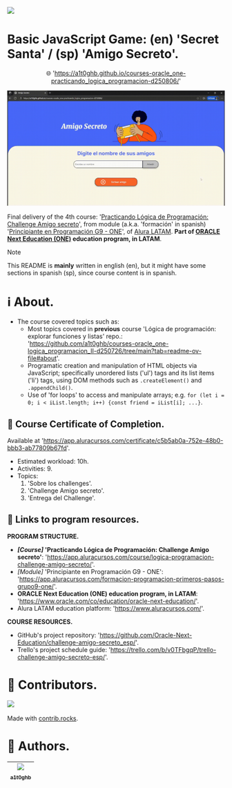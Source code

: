 <!-- Badges:
- Source: 'https://shields.io/docs/static-badges', 'https://shields.io/badges/static-badge'.
- HTML structure followed: 'https://github.com/facebook/docusaurus/blob/main/README.md?plain=1'.
- Badges with logos: 'https://shields.io/docs/logos', 'https://simpleicons.org/', 'https://github.com/simple-icons/simple-icons/blob/master/slugs.md'.
- HTML <a> tag not redirecting: 'https://stackoverflow.com/questions/8260546/make-a-html-link-that-does-nothing-literally-nothing/8260561#8260561', 'https://www.geeksforgeeks.org/html/how-to-create-html-link-that-does-not-follow-the-link/'.
-->

<!-- Badge: WIP
<p align="left">
  <a href="#" onclick="return false;"><img src="https://img.shields.io/badge/STATUS-WIP-yellow?style=flat"/></a>
</p>
-->

<!-- Badge: Done -->
<p align="left">
  <a href="#" onclick="return false;"><img src="https://img.shields.io/badge/STATUS-DONE-green?style=flat" /></a>
</p>

<!-- README structure followed:
- 'https://www.aluracursos.com/blog/como-escribir-un-readme-increible-en-tu-github/'.
- 'https://github.com/camilafernanda/GlicoCare/'.
- 'https://github.com/nasa/openmct/'.
- 'https://github.com/facebook/docusaurus'.
-->

# Basic JavaScript Game: (en) 'Secret Santa' / (sp) 'Amigo Secreto'.

<p align="center">
  🌐 '<a href="https://a1t0ghb.github.io/courses-oracle_one-practicando_logica_programacion-d250806/">https://a1t0ghb.github.io/courses-oracle_one-practicando_logica_programacion-d250806/</a>'
</p>

<!--
Enable autoplay of animated images:
- 'https://stackoverflow.com/questions/72508378/enable-gif-autoplay-on-github-readme/72509078#72509078'.
- 'https://github.com/orgs/community/discussions/47709'.
- 'https://github.com/settings/accessibility'.
Image width for GitHub READMEs:
- 'https://github.com/orgs/community/discussions/42424'.
- 'https://gist.github.com/uupaa/f77d2bcf4dc7a294d109'.
-->
<p align="center">
  <img src="rsrcs/media/img-readme_gif.gif" width="1200" />
</p>

Final delivery of the 4th course: '[Practicando Lógica de Programación: Challenge Amigo secreto](https://app.aluracursos.com/course/logica-programacion-challenge-amigo-secreto/)', from module (a.k.a. 'formación' in spanish) '[Principiante en Programación G9 - ONE](https://app.aluracursos.com/formacion-programacion-primeros-pasos-grupo9-one)', of [Alura LATAM](https://www.aluracursos.com/). <b>Part of [ORACLE Next Education (ONE)](https://www.oracle.com/co/education/oracle-next-education/) education program, in LATAM</b>.

<!-- Callouts:
- Improved format taken from examples in 'https://github.com/nasa/openmct/blob/master/README.md?plain=1'.
-->
> [!NOTE]
> This README is **mainly** written in english (en), but it might have some sections in spanish (sp), since course content is in spanish.

# ℹ About.
- The course covered topics such as:
  - Most topics covered in **previous** course 'Lógica de programación: explorar funciones y listas' repo.: '<https://github.com/a1t0ghb/courses-oracle_one-logica_programacion_II-d250726/tree/main?tab=readme-ov-file#about>'.
  - Programatic creation and manipulation of HTML objects via JavaScript; specifically unordered lists ('ul') tags and its list items ('li') tags, using DOM methods such as `.createElement()` and `.appendChild()`.
  - Use of 'for loops' to access and manipulate arrays; e.g. `for (let i = 0; i < iList.length; i++) {const friend = iList[i]; ...}`.

## 🥇 Course Certificate of Completion.
Available at '<https://app.aluracursos.com/certificate/c5b5ab0a-752e-48b0-bbb3-ab77809b67fd>'.
- Estimated workload: 10h.
- Activities: 9.
- Topics:
  1. 'Sobre los challenges'.
  2. 'Challenge Amigo secreto'.
  3. 'Entrega del Challenge'.

## 🔗 Links to program resources.

**PROGRAM STRUCTURE.**
- <b>*[Course]* 'Practicando Lógica de Programación: Challenge Amigo secreto'</b>: '<https://app.aluracursos.com/course/logica-programacion-challenge-amigo-secreto/>'.
- *[Module]* 'Principiante en Programación G9 - ONE': '<https://app.aluracursos.com/formacion-programacion-primeros-pasos-grupo9-one/>'.
- **ORACLE Next Education (ONE) education program, in LATAM**: '<https://www.oracle.com/co/education/oracle-next-education/>'.
- Alura LATAM education platform: '<https://www.aluracursos.com/>'.

**COURSE RESOURCES.**
- GitHub's project repository: '<https://github.com/Oracle-Next-Education/challenge-amigo-secreto_esp/>'.
- Trello's project schedule guide: '<https://trello.com/b/v0TFbgqP/trello-challenge-amigo-secreto-esp/>'.

<!-- Embed dynamic content (image) of contributors:
- 'https://dev.to/lacolaco/introducing-contributors-img-keep-contributors-in-readme-md-gci'.
- 'https://contrib.rocks/'.
- 'https://contrib.rocks/preview?repo=a1t0ghb%2Fcourses-oracle_one-logica_programacion_II-d250726'
-->
# 🤝 Contributors.

<a href="https://github.com/a1t0ghb/courses-oracle_one-practicando_logica_programacion-d250806/graphs/contributors">
  <img src="https://contrib.rocks/image?repo=a1t0ghb/courses-oracle_one-practicando_logica_programacion-d250806" />
</a>

Made with [contrib.rocks](https://contrib.rocks).

<!-- Authors table structure
- From repo: 'https://github.com/camilafernanda/GlicoCare/blob/main/README.md?plain=1'.
-->
# 📜 Authors.

| [<img src="https://avatars.githubusercontent.com/u/32377614?v=4" width=70><br><sub>a1t0ghb</sub>](https://github.com/a1t0ghb) |
| :---: |
